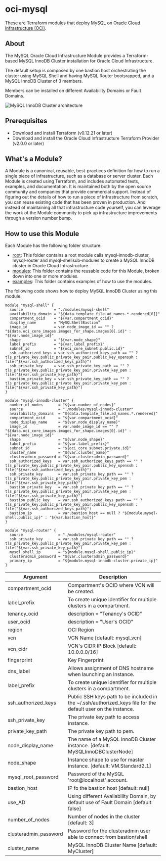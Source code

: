 # oci-mysql

These are Terraform modules that deploy [MySQL](https://www.mysql.com/) on [Oracle Cloud Infrastructure (OCI)](https://cloud.oracle.com/en_US/cloud-infrastructure).

## About
The MySQL Oracle Cloud Infrastructure Module provides a Terraform-based MySQL InnoDB Cluster installation for Oracle Cloud Infrastructure.

The default setup is composed by one bastion host orchestrating the cluster using MySQL Shell and having MySQL Router bootsrapped, and a MySQL InnoDB Cluster of 3 members.

Members can be installed on different Availability Domains or Fault Domains.

![MySQL InnoDB Cluster architecture](https://github.com/lefred/oci-mysql/raw/innodbcluster/examples/multiple_fd/images/oci_multi_fd.png)

## Prerequisites

* Download and install Terraform (v0.12.21 or later)
* Download and install the Oracle Cloud Infrastructure Terraform Provider (v2.0.0 or later)


## What's a Module?
A Module is a canonical, reusable, best-practices definition for how to run a single piece of infrastructure, such as a database or server cluster. Each Module is created using Terraform, and includes automated tests, examples, and documentation. It is maintained both by the open source community and companies that provide commercial support.
Instead of figuring out the details of how to run a piece of infrastructure from scratch, you can reuse existing code that has been proven in production. And instead of maintaining all that infrastructure code yourself, you can leverage the work of the Module community to pick up infrastructure improvements through a version number bump.

## How to use this Module
Each Module has the following folder structure:
* [root](.): This folder contains a root module calls  mysql-innodb-cluster, mysql-router and mysql-shellsub-modules to create a MySQL InnoDB cluster in Oracle Cloud Infrastructure.
* [modules](modules): This folder contains the reusable code for this Module, broken down into one or more modules.
* [examples](examples): This folder contains examples of how to use the modules.

The following code shows how to deploy MySQL InnoDB Cluster using this module:

```
module "mysql-shell" {
  source              = "./modules/mysql-shell"
  availability_domain = "${data.template_file.ad_names.*.rendered[0]}"
  compartment_ocid    = "${var.compartment_ocid}"
  display_name        = "MySQLShellBastion"
  image_id            = var.node_image_id == "" ? "${data.oci_core_images.images_for_shape.images[0].id}" : "${var.node_image_id}"
  shape               = "${var.node_shape}"
  label_prefix        = "${var.label_prefix}"
  subnet_id           = "${oci_core_subnet.public.id}"
  ssh_authorized_keys = var.ssh_authorized_keys_path == "" ? tls_private_key.public_private_key_pair.public_key_openssh : file("${var.ssh_authorized_keys_path}")
  ssh_private_key     = var.ssh_private_key_path == "" ? tls_private_key.public_private_key_pair.private_key_pem : file("${var.ssh_private_key_path}")
  bastion_private_key = var.ssh_private_key_path == "" ? tls_private_key.public_private_key_pair.private_key_pem : file("${var.ssh_private_key_path}")
}

module "mysql-innodb-cluster" {
  number_of_nodes       = "${var.number_of_nodes}"
  source                = "./modules/mysql-innodb-cluster"
  availability_domains  = "${data.template_file.ad_names.*.rendered}"
  compartment_ocid      = "${var.compartment_ocid}"
  node_display_name     = "${var.node_display_name}"
  image_id              = var.node_image_id == "" ? "${data.oci_core_images.images_for_shape.images[0].id}" : "${var.node_image_id}"
  shape                 = "${var.node_shape}"
  label_prefix          = "${var.label_prefix}"
  subnet_id             = "${oci_core_subnet.private.id}"
  cluster_name          = "${var.cluster_name}"
  clusteradmin_password = "${var.clusteradmin_password}"
  ssh_authorized_keys   = var.ssh_authorized_keys_path == "" ? tls_private_key.public_private_key_pair.public_key_openssh : file("${var.ssh_authorized_keys_path}")
  ssh_private_key       = var.ssh_private_key_path == "" ? tls_private_key.public_private_key_pair.private_key_pem : file("${var.ssh_private_key_path}")
  bastion_private_key   = var.ssh_private_key_path == "" ? tls_private_key.public_private_key_pair.private_key_pem : file("${var.ssh_private_key_path}")
  bastion_public_key    = var.ssh_authorized_keys_path == "" ? tls_private_key.public_private_key_pair.public_key_openssh : file("${var.ssh_authorized_keys_path}")
  bastion_ip            = var.bastion_host == null ? "${module.mysql-shell.public_ip}" : "${var.bastion_host}"
}

module "mysql-router" {
  source                = "./modules/mysql-router"
  ssh_private_key       = var.ssh_private_key_path == "" ? tls_private_key.public_private_key_pair.private_key_pem : file("${var.ssh_private_key_path}")
  mysql_shell_ip        = "${module.mysql-shell.public_ip}"
  clusteradmin_password = "${var.clusteradmin_password}"
  primary_ip            = "${module.mysql-innodb-cluster.private_ip}"
}
```


Argument | Description
--- | ---
compartment_ocid | Compartment's OCID where VCN will be created.
label_prefix | To create unique identifier for multiple clusters in a compartment.
tenancy_ocid | description = "Tenancy's OCID"
user_ocid | description = "User's OCID"
region | OCI Region
vcn | VCN Name [default: mysql_vcn]
vcn_cidr | VCN's CIDR IP Block [default: 10.0.0.0/16]
fingerprint | Key Fingerprint
dns_label | Allows assignment of DNS hostname when launching an Instance. 
label_prefix | To create unique identifier for multiple clusters in a compartment.
ssh_authorized_keys | Public SSH keys path to be included in the ~/.ssh/authorized_keys file for the default user on the instance. 
ssh_private_key | The private key path to access instance. 
private_key_path | The private key path to pem. 
node_display_name | The name of a MySQL InnoDB Cluster instance. [default: MySQLInnoDBClusterNode]
node_shape | Instance shape to use for master instance. [default: VM.Standard2.1]
mysql_root_password | Password of the MySQL 'root@localhost' account.
bastion_host | IP fo the bastion host [default: null]
use_AD | Using different Availability Domain, by default use of Fault Domain [default: false]
number_of_nodes | Number of nodes in the cluster [default: 3]
clusteradmin_password | Password for the clusteradmin user able to connect from bastion/shell
cluster_name | MySQL InnoDB Cluster Name [default: MyCluster]

